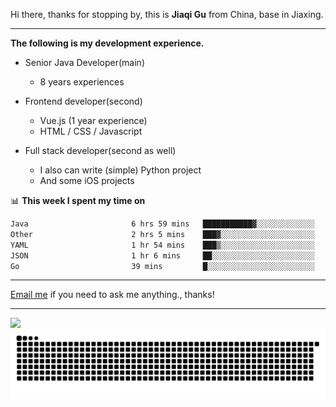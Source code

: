 Hi there, thanks for stopping by, this is **Jiaqi Gu** from China, base in Jiaxing.

---

**The following is my development experience.**

- Senior Java Developer(main)
  - 8 years experiences

- Frontend developer(second)
  - Vue.js (1 year experience)
  - HTML / CSS / Javascript
  
- Full stack developer(second as well)
  - I also can write (simple) Python project
  - And some iOS projects

📊 **This week I spent my time on**
<!--START_SECTION:waka-->

```txt
Java                       6 hrs 59 mins   ███████████▓░░░░░░░░░░░░░   46.92 %
Other                      2 hrs 5 mins    ███▓░░░░░░░░░░░░░░░░░░░░░   14.06 %
YAML                       1 hr 54 mins    ███▒░░░░░░░░░░░░░░░░░░░░░   12.83 %
JSON                       1 hr 6 mins     ██░░░░░░░░░░░░░░░░░░░░░░░   07.42 %
Go                         39 mins         █░░░░░░░░░░░░░░░░░░░░░░░░   04.41 %
```

<!--END_SECTION:waka-->

---

[Email me](mailto:htk2klwgr@mozmail.com?subject=Hiring_from_GitHub) if you need to ask me anything., thanks!

---

![]( https://visitor-badge.glitch.me/badge?page_id=githubgujiaqi)
![]( https://github.com/droid-Q/droid-Q/raw/output/github-contribution-grid-snake.svg#gh-dark-mode-only)
